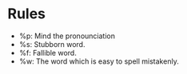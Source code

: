 # Rules
* %p: Mind the pronounciation
* %s: Stubborn word.
* %f: Fallible word.
* %w: The word which is easy to spell mistakenly.